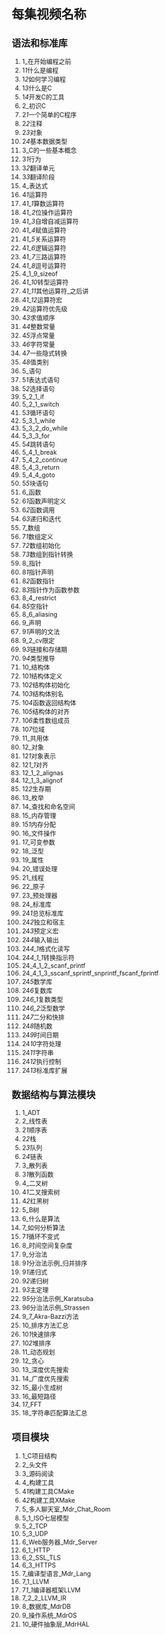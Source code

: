 # 每集视频名称

## 语法和标准库

1. 1\_在开始编程之前
2. 1*1*什么是编程
3. 1*2*如何学习编程
4. 1*3*什么是C
5. 1*4*开发C的工具
6. 2\_初识C
7. 2*1*一个简单的C程序
8. 2*2*注释
9. 2*3*对象
10. 2*4*基本数据类型
11. 3_C的一些基本概念
12. 3*1*行为
13. 3*2*翻译单元
14. 3*3*翻译阶段
15. 4\_表达式
16. 4*1*运算符
17. 4*1_1*算数运算符
18. 4*1_2*位操作运算符
19. 4*1_3*自增自减运算符
20. 4*1_4*赋值运算符
21. 4*1_5*关系运算符
22. 4*1_6*逻辑运算符
23. 4*1_7*三路运算符
24. 4*1_8*逗号运算符
25. 4_1_9_sizeof
26. 4*1_10*转型运算符
27. 4*1_11*其他运算符\_之后讲
28. 4*1_12*运算符宏
29. 4*2*运算符优先级
30. 4*3*求值顺序
31. 4*4*整数常量
32. 4*5*浮点常量
33. 4*6*字符常量
34. 4*7*一些隐式转换
35. 4*8*值类别
36. 5\_语句
37. 5*1*表达式语句
38. 5*2*选择语句
39. 5_2_1_if
40. 5_2_1_switch
41. 5*3*循环语句
42. 5_3_1_while
43. 5_3_2_do_while
44. 5_3_3_for
45. 5*4*跳转语句
46. 5_4_1_break
47. 5_4_2_continue
48. 5_4_3_return
49. 5_4_4_goto
50. 5*5*块语句
51. 6\_函数
52. 6*1*函数声明定义
53. 6*2*函数调用
54. 6*3*递归和迭代
55. 7\_数组
56. 7*1*数组定义
57. 7*2*数组初始化
58. 7*3*数组到指针转换
59. 8\_指针
60. 8*1*指针声明
61. 8*2*函数指针
62. 8*3*指针作为函数参数
63. 8_4_restrict
64. 8*5*空指针
65. 8_6_aliasing
66. 9\_声明
67. 9*1*声明的文法
68. 9_2_cv限定
69. 9*3*链接和存储期
70. 9*4*类型推导
71. 10\_结构体
72. 10*1*结构体定义
73. 10*2*结构体初始化
74. 10*3*结构体别名
75. 10*4*函数返回结构体
76. 10*5*结构体的对齐
77. 10*6*柔性数组成员
78. 10*7*位域
79. 11\_共用体
80. 12\_对象
81. 12*1*对象表示
82. 12*1_1*对齐
83. 12_1_2_alignas
84. 12_1_3_alignof
85. 12*2*生存期
86. 13\_枚举
87. 14\_查找和命名空间
88. 15\_内存管理
89. 15*1*内存分配
90. 16\_文件操作
91. 17\_可变参数
92. 18\_泛型
93. 19\_属性
94. 20\_错误处理
95. 21\_线程
96. 22\_原子
97. 23\_预处理器
98. 24\_标准库
99. 24*1*总览标准库
100. 24*2*独立和宿主
101. 24*3*预定义宏
102. 24*4*输入输出
103. 24*4_1*格式化读写
104. 24*4_1_1*转换指示符
105. 24_4_1_2_scanf_printf
106. 24_4_1_3_sscanf_sprintf_snprintf_fscanf_fprintf
107. 24*5*数学库
108. 24*6*复数库
109. 24*6_1*复数类型
110. 24*6_2*泛型数学
111. 24*7*二分和快排
112. 24*8*随机数
113. 24*9*时间日期
114. 24*10*字符处理
115. 24*11*字符串
116. 24*12*执行控制
117. 24*13*标准库扩展

## 数据结构与算法模块

1. 1_ADT
2. 2\_线性表
3. 2*1*顺序表
4. 2*2*栈
5. 2*3*队列
6. 2*4*链表
7. 3\_散列表
8. 3*1*散列函数
9. 4\_二叉树
10. 4*1*二叉搜索树
11. 4*2*红黑树
12. 5_B树
13. 6\_什么是算法
14. 7\_如何分析算法
15. 7*1*循环不变式
16. 8\_时间空间复杂度
17. 9\_分治法
18. 9*1*分治法示例\_归并排序
19. 9*1*递归式
20. 9*2*递归树
21. 9*3*主定理
22. 9*5*分治法示例\_Karatsuba
23. 9*6*分治法示例\_Strassen
24. 9_7_Akra-Bazzi方法
25. 10\_排序方法汇总
26. 10*1*快速排序
27. 10*2*堆排序
28. 11\_动态规划
29. 12\_贪心
30. 13\_深度优先搜索
31. 14\_广度优先搜索
32. 15\_最小生成树
33. 16\_最短路径
34. 17_FFT
35. 18\_字符串匹配算法汇总

## 项目模块

1. 1_C项目结构
2. 2\_头文件
3. 3\_源码阅读
4. 4\_构建工具
5. 4*1*构建工具CMake
6. 4*2*构建工具XMake
7. 5\_多人聊天室\_Mdr_Chat_Room
8. 5_1_ISO七层模型
9. 5_2_TCP
10. 5_3_UDP
11. 6_Web服务器\_Mdr_Server
12. 6_1_HTTP
13. 6_2_SSL_TLS
14. 6_3_HTTPS
15. 7\_编译型语言\_Mdr_Lang
16. 7_1_LLVM
17. 7*1_1*编译器框架LLVM
18. 7_2_2_LLVM_IR
19. 8\_数据库\_MdrDB
20. 9\_操作系统\_MdrOS
21. 10\_硬件抽象层\_MdrHAL
